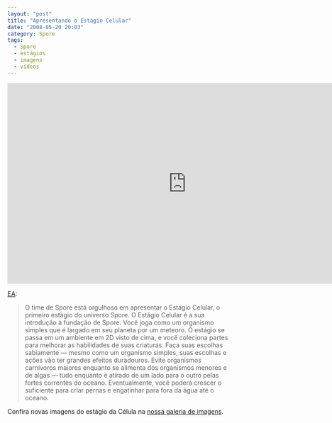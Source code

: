 ```yaml
---
layout: "post"
title: "Apresentando o Estágio Celular"
date: "2008-05-20 20:03"
category: Spore
tags:
  - Spore
  - estágios
  - imagens
  - vídeos
---
```


<iframe width="806" height="453" src="https://www.youtube.com/embed/8qXkZLei0zg" frameborder="0" allow="accelerometer; autoplay; encrypted-media; gyroscope; picture-in-picture" allowfullscreen></iframe>

[EA](http://brasil.ea.com/):

> O time de Spore está orgulhoso em apresentar o Estágio Celular, o primeiro estágio do universo Spore. O Estágio Celular é a sua introdução à fundação de Spore. Você joga como um organismo simples que é largado em seu planeta por um meteoro. O estágio se passa em um ambiente em 2D visto de cima, e você coleciona partes para melhorar as habilidades de suas criaturas. Faça suas escolhas sabiamente — mesmo como um organismo simples, suas escolhas e ações vão ter grandes efeitos duradouros. Evite organismos carnívoros maiores enquanto se alimenta dos organismos menores e de algas — tudo enquanto é atirado de um lado para o outro pelas fortes correntes do oceano. Eventualmente, você poderá crescer o suficiente para criar pernas e engatinhar para fora da água até o oceano.

Confira novas imagens do estágio da Célula na [nossa galeria de imagens](https://guia.esporo.net/wiki/Spore#Galeria).
